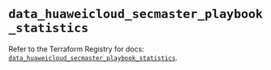 # `data_huaweicloud_secmaster_playbook_statistics`

Refer to the Terraform Registry for docs: [`data_huaweicloud_secmaster_playbook_statistics`](https://registry.terraform.io/providers/huaweicloud/huaweicloud/1.71.1/docs/data-sources/secmaster_playbook_statistics).
